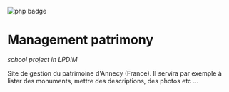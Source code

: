 ![php badge](https://img.shields.io/badge/php-%3E%3D%208.0-blue)

# Management patrimony

_school project in LPDIM_

Site de gestion du patrimoine d'Annecy (France).
Il servira par exemple à lister des monuments, mettre des descriptions, des photos etc ...
